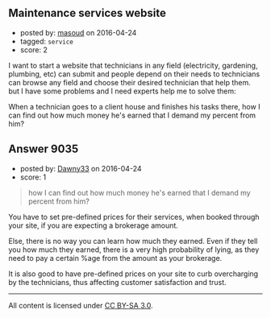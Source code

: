 ## Maintenance services website

- posted by: [masoud](https://stackexchange.com/users/8311575/masoud) on 2016-04-24
- tagged: `service`
- score: 2

I want to start a website that technicians in any field (electricity, gardening, plumbing, etc) can submit and people depend on their needs to technicians can browse any field and choose their desired technician that help them. but I have some problems and I need experts help me to solve them:

When a technician goes to a client house and finishes his tasks there, how I can find out how much money he's earned that I demand my percent from him?


## Answer 9035

- posted by: [Dawny33](https://stackexchange.com/users/6444670/dawny33) on 2016-04-24
- score: 1

> how I can find out how much money he's earned that I demand my percent
> from him?

You have to set pre-defined prices for their services, when booked through your site, if you are expecting a brokerage amount. 

Else, there is no way you can learn how much they earned. Even if they tell you how much they earned, there is a very high probability of lying, as they need to pay a certain %age from the amount as your brokerage.

It is also good to have pre-defined prices on your site to curb overcharging by the technicians, thus affecting customer satisfaction and trust.



---

All content is licensed under [CC BY-SA 3.0](https://creativecommons.org/licenses/by-sa/3.0/).
